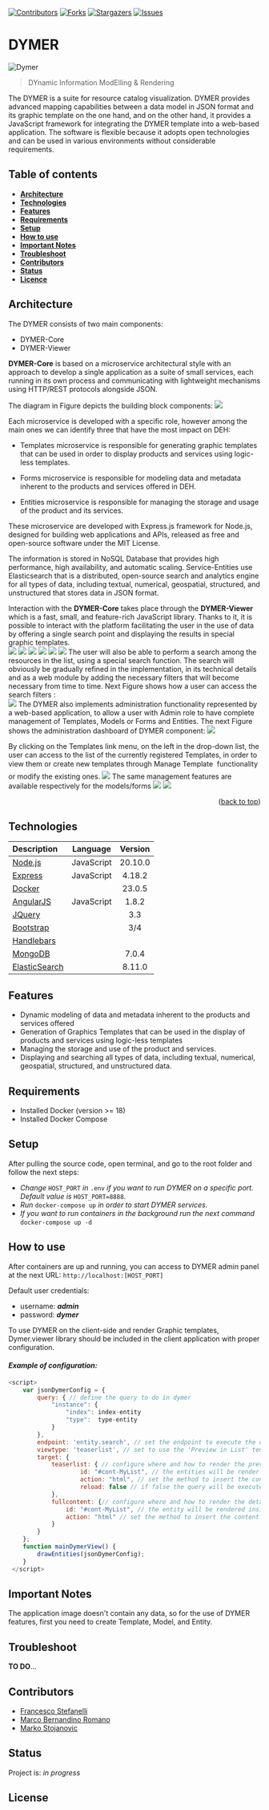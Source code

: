 <a name="readme-top"></a>

[![Contributors][contributors-shield]][contributors-url]
[![Forks][forks-shield]][forks-url]
[![Stargazers][stars-shield]][stars-url]
[![Issues][issues-shield]][issues-url]


# DYMER
<img src="https://github.com/Engineering-Research-and-Development/DYMER/blob/master/screenshots/Dymer.jpg?raw=true" title="Dymer" alt="Dymer"> 

> DYnamic Information ModElling & Rendering

The DYMER is a suite for resource catalog visualization. DYMER provides advanced mapping capabilities between a data model in JSON format and its graphic template on the one hand, and on the other hand, it provides a JavaScript framework for integrating the DYMER template into a web-based application. The software is flexible because it adopts open technologies and can be used in various environments without considerable requirements. 

## Table of contents
* [**Architecture**](#architecture)
* [**Technologies**](#technologies)
* [**Features**](#features)
* [**Requirements**](#requirements)
* [**Setup**](#setup)
* [**How to use**](#how-to-use)
* [**Important Notes**](#important-notes)
* [**Troubleshoot**](#troubleshoot)
* [**Contributors**](#contributors)
* [**Status**](#status)
* [**Licence**](#licence)


## Architecture

The DYMER consists of two main components:  

* DYMER-Core
* DYMER-Viewer  

**DYMER-Core** is based on a microservice architectural style with an approach to develop a single application as a suite of small services, each running in its own process and communicating with lightweight mechanisms using HTTP/REST protocols alongside JSON.  

The diagram in Figure depicts the building block components: 
![](https://github.com/Engineering-Research-and-Development/DYMER/blob/master/screenshots/DymerArchitecture.png?raw=true)

Each microservice is developed with a specific role, however among the main ones we can identify three that have the most impact on DEH:  

- Templates microservice is responsible for generating graphic templates that can be used in order to display products and services using logic-less templates.  

- Forms microservice is responsible for modeling data and metadata inherent to the products and services offered in DEH.  

- Entities microservice is responsible for managing the storage and usage of the product and its services. 

These microservice are developed with Express.js framework for Node.js, designed for building web applications and APIs, released as free and open-source software under the MIT License. 

The information is stored in NoSQL Database that provides high performance, high availability, and automatic scaling. Service-Entities use Elasticsearch that is a distributed, open-source search and analytics engine for all types of data, including textual, numerical, geospatial, structured, and unstructured that stores data in JSON format.  

Interaction with the **DYMER-Core** takes place through the **DYMER-Viewer** which is a fast, small, and feature-rich JavaScript library. Thanks to it, it is possible to interact with the platform facilitating the user in the use of data by offering a single search point and displaying the results in special graphic templates.  
![](https://github.com/Engineering-Research-and-Development/DYMER/blob/master/screenshots/render-list.png?raw=true)
![](https://github.com/Engineering-Research-and-Development/DYMER/blob/master/screenshots/render-list-detail.png?raw=true)
![](https://github.com/Engineering-Research-and-Development/DYMER/blob/master/screenshots/html_map.jpg?raw=true)
![](https://github.com/Engineering-Research-and-Development/DYMER/blob/master/screenshots/html_map_table.jpg.jpg?raw=true)
![](https://github.com/Engineering-Research-and-Development/DYMER/blob/master/screenshots/html_mapdetail.jpg?raw=true)
![](https://github.com/Engineering-Research-and-Development/DYMER/blob/master/screenshots/example_formrender.png?raw=true)
The user will also be able to perform a search among the resources in the list, using a special search function. The search will obviously be gradually refined in the implementation, in its technical details and as a web module by adding the necessary filters that will become necessary from time to time. Next Figure shows how a user can access the search filters :  
![](https://github.com/Engineering-Research-and-Development/DYMER/blob/master/screenshots/render-list-filtersnippets.png?raw=true)
The DYMER also implements administration functionality represented by a web-based application, to allow a user with Admin role to have complete management of Templates, Models or Forms and Entities. The next Figure shows the administration dashboard of DYMER component:
![](https://github.com/Engineering-Research-and-Development/DYMER/blob/master/screenshots/ws-dashboard.png?raw=true)

By clicking on the Templates link menu, on the left in the drop-down list, the user can access to the list of the currently registered Templates, in order to view them or create new templates through Manage Template  functionality or modify the existing ones. 
![](https://github.com/Engineering-Research-and-Development/DYMER/blob/master/screenshots/ws-template-editor.png?raw=true)
The same management features are available respectively for the models/forms 
![](https://github.com/Engineering-Research-and-Development/DYMER/blob/master/screenshots/ws-model-editor.png?raw=true)
![](https://github.com/Engineering-Research-and-Development/DYMER/blob/master/screenshots/ws-manageEntity.png?raw=true)

<p align="right">(<a href="#readme-top">back to top</a>)</p>


## Technologies

| Description                                     | Language    | Version          |
| :---------------------------------------------- | :---------: | :--------------: |
| [Node.js][1]                                    | JavaScript  | 20.10.0          |
| [Express][2]                                    | JavaScript  | 4.18.2           |
| [Docker][3]                                     |             | 23.0.5           |
| [AngularJS][4]                                  | JavaScript  | 1.8.2            |
| [JQuery][5]                                     |             | 3.3              |
| [Bootstrap][6]                                  |             | 3/4              |
| [Handlebars][7]                                 |             |                  |
| [MongoDB][8]                                    |             | 7.0.4            |
| [ElasticSearch][9]                              |             | 8.11.0           |



[1]:  https://nodejs.org/en/
[2]:  https://expressjs.com/en/4x/api.html
[3]:  https://docs.docker.com/get-docker/
[4]:  https://angularjs.org/
[5]:  https://jquery.com/
[6]:  https://getbootstrap.com/
[7]:  https://handlebarsjs.com/
[8]:  https://www.mongodb.com/try/download/community
[9]:  https://www.elastic.co/downloads/past-releases/elasticsearch-8-11-0


## Features

* Dynamic modeling of data and metadata inherent to the products and services offered
* Generation of Graphics Templates that can be used in the display of products and services using logic-less templates
* Managing the storage and use of the product and services.
* Displaying and searching all types of data, including textual, numerical, geospatial, structured, and unstructured data. 



## Requirements

* Installed Docker (version >= 18) 
* Installed Docker Compose


## Setup

After pulling the source code, open terminal, and go to the root folder and follow the next steps:

* _Change_ `HOST_PORT` _in_ `.env` _if you want to run DYMER on a specific port. Default value is_ `HOST_PORT=8888`. 
* _Run_ `docker-compose up` _in order to start DYMER services._
* _If you want to run containers in the background run the next command_ `docker-compose up -d`



## How to use

After containers are up and running, you can access to DYMER admin panel at the next URL: `http://localhost:[HOST_PORT]`

Default user credentials:

* username: **_admin_**
* password: **_dymer_**

To use DYMER on the client-side and render Graphic templates, Dymer.viewer library should be included in the client application with proper configuration.



#### _Example of configuration:_  

```javascript
<script>
    var jsonDymerConfig = {
        query: { // define the query to do in dymer
            "instance": {
                "index": index-entity  
                "type":  type-entity  
            }
        },
        endpoint: 'entity.search', // set the endpoint to execute the query of entities
        viewtype: 'teaserlist', // set to use the 'Preview in List' template
        target: {
            teaserlist: { // configure where and how to render the preview of entities
                    id: "#cont-MyList", // the entities will be render inside the element with id "#cont-MyList"
                    action: "html", // set the method to insert the content (html/append/prepend)
                    reload: false // if false the query will be executed only on page load 
            },
            fullcontent: {// configure where and how to render the detail of an entity
                id: "#cont-MyList", // the entity will be rendered inside the element with id "#cont-MyList"
                action: "html" // set the method to insert the content (html/append/prepend)
            }
        }
    };
    function mainDymerView() {
        drawEntities(jsonDymerConfig);
    }
 </script>
```
<script id="dymerurl" src="<dymerip>/public/cdn/js/dymer.viewer.js"> </script>
 <div id="cont-MyList"></div>



## Important Notes

The application image doesn't contain any data, so for the use of DYMER features, first you need to create Template, Model, and Entity.


## Troubleshoot
**TO DO**...


## Contributors

* [Francesco Stefanelli](https://github.com/franzies) 
* [Marco Bernandino Romano](https://github.com/marco-romano-eng) 
* [Marko Stojanovic](https://github.com/marest94) 


## Status
Project is: _in progress_ 


## License


[contributors-shield]: https://img.shields.io/github/contributors/Engineering-Research-and-Development/DYMER.svg?style=for-the-badge
[contributors-url]: https://github.com/Engineering-Research-and-Development/DYMER/graphs/contributors
[forks-shield]: https://img.shields.io/github/forks/Engineering-Research-and-Development/DYMER.svg?style=for-the-badge
[forks-url]: https://github.com/Engineering-Research-and-Development/DYMER/network/members
[stars-shield]: https://img.shields.io/github/stars/Engineering-Research-and-Development/DYMER.svg?style=for-the-badge
[stars-url]: https://github.com/Engineering-Research-and-Development/DYMER/stargazers
[issues-shield]: https://img.shields.io/github/issues/Engineering-Research-and-Development/DYMER.svg?style=for-the-badge
[issues-url]: https://github.com/Engineering-Research-and-Development/DYMER/issues
